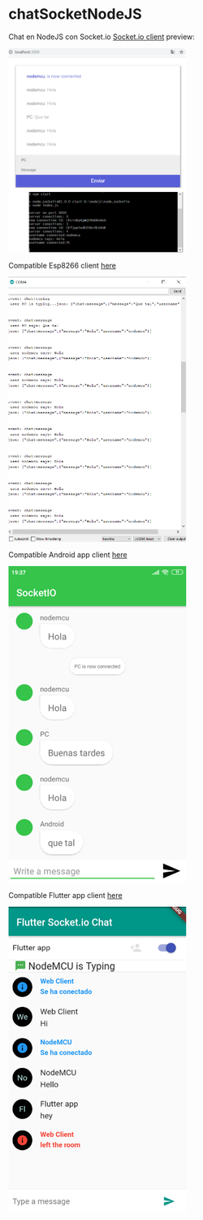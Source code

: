 # chatSocketNodeJS
Chat en NodeJS con Socket.io
<a href="https://github.com/cesarazocar/chatSocketNodeJS/tree/master/public">Socket.io client</a> preview:

<img src="https://github.com/cesarazocar/chatSocketNodeJS/blob/master/socketio%20preview.png" width="350" title="Socketio client example" alt="Socket.io client example">

Compatible Esp8266 client <a href="https://github.com/cesarazocar/Socket.ioChatEsp8266">here</a>

<a href="https://github.com/cesarazocar/Socket.ioChatEsp8266">
  <img src="https://github.com/cesarazocar/Socket.ioChatEsp8266/blob/master/output%20serial%20example.png" width="350" title="Esp8266 example" alt="Esp8266 example">
</a>


Compatible Android app client <a href="https://github.com/cesarazocar/chatSocketIo">here</a>

<a href="https://github.com/cesarazocar/chatSocketIo">
  <img src="https://github.com/cesarazocar/chatSocketIo/blob/master/socketio%20android.png" width="350" title="Android app client" alt="Android app client">
</a>

Compatible Flutter app client <a href="https://github.com/cesarazocar/flutterchatsocketio">here</a>

<a href="https://github.com/cesarazocar/flutterchatsocketio">
  <img src="https://github.com/cesarazocar/flutterchatsocketio/blob/master/chat.png" width="350" title="Flutter app client" alt="Flutter app client">
</a>

